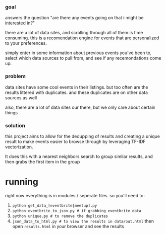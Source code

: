 ### goal
answers the question "are there any events going on that i might be interested in?"

there are a lot of data sites, and scrolling through all of them is time consuming.
this is a recomendation engine for events that are personalized to your preferences.

simply enter in some information about previous events you've been to, select which
data sources to pull from, and see if any recemondations come up. 

### problem
data sites have some cool events in their listings. 
but too often are the results littered with duplicates. 
and these duplicates are on other data sources as well

also, there are a lot of data sites our there, but we only
care about certain things

### solution
this project aims to allow for the dedupping of results
and creating a unique result to make events easier to 
browse through by leveraging TF-IDF vectorization.

It does this with a nearest neighbors search to group
simliar results, and then grabs the first item in the group

# running
right now everything is in modules / seperate files. so you'll need to:

1. `python get_data_[eventbrite|meetup].py`
2. `python eventbrite_to_json.py # if grabbing eventbrite data`
3. `python unique.py # to remove the duplicates`
4. `json_data_to_html.py # to view the results in data/out.html`
then open `results.html` in your browser and see the results
